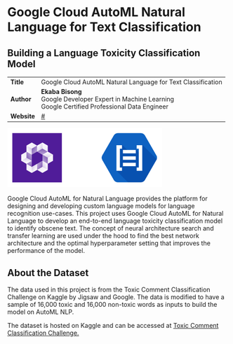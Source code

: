 # Google Cloud AutoML Natural Language for Text Classification

## Building a Language Toxicity Classification Model

| | |
|-|-|
|__Title__| Google Cloud AutoML Natural Language for Text Classification 
|__Author__ | __Ekaba Bisong__ <br>Google Developer Expert in Machine Learning<br> Google Certified Professional Data Engineer
|__Website__ | <a href="#">#</a>

<img src="jigsaw-automl-nlp.png" alt="jigsaw automl nlp" width="70%" height="70%">

Google Cloud AutoML for Natural Language provides the platform for designing and developing custom language models for language recognition use-cases. This project uses Google Cloud AutoML for Natural Language to develop an end-to-end language toxicity classification model to identify obscene text. The concept of neural architecture search and transfer learning are used under the hood to find the best network architecture and the optimal hyperparameter setting that improves the performance of the model.

## About the Dataset
The data used in this project is from the Toxic Comment Classification Challenge on Kaggle by Jigsaw and Google. The data is modified to have a sample of 16,000 toxic and 16,000 non-toxic words as inputs to build the model on AutoML NLP.

The dataset is hosted on Kaggle and can be accessed at <a href="https://www.kaggle.com/c/jigsaw-toxic-comment-classification-challenge">Toxic Comment Classification Challenge.</a>